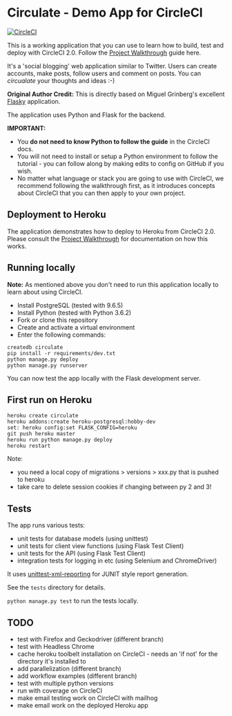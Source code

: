 # Circulate - Demo App for CircleCI

[![CircleCI](https://circleci.com/gh/keybits/circulate.svg?style=svg&circle-token=73c3707a68357dbe9a2cab42145291ce1840133d)](https://circleci.com/gh/keybits/circulate)

This is a working application that you can use to learn how to build, test and deploy with CircleCI 2.0. Follow the [Project Walkthrough](https://circleci.com/docs/2.0/project-walkthrough/) guide here.

It's a 'social blogging' web application similar to Twitter. Users can create accounts, make posts, follow users and comment on posts. You can *circualate* your thoughts and ideas :-)

**Original Author Credit:** This is directly based on Miguel Grinberg's excellent [Flasky](https://github.com/miguelgrinberg/flasky) application.

The application uses Python and Flask for the backend.

**IMPORTANT:**

- You **do not need to know Python to follow the guide** in the CircleCI docs.
- You will not need to install or setup a Python environment to follow the tutorial - you can follow along by making edits to config on GitHub if you wish.
- No matter what language or stack you are going to use with CircleCI, we recommend following the walkthrough first, as it introduces concepts about CircleCI that you can then apply to your own project.

## Deployment to Heroku

The application demonstrates how to deploy to Heroku from CircleCI 2.0. Please consult the [Project Walkthrough](https://circleci.com/docs/2.0/project-walkthrough/) for documentation on how this works.

## Running locally

**Note:** As mentioned above you don't need to run this application locally to learn about using CircleCI.

- Install PostgreSQL (tested with 9.6.5)
- Install Python (tested with Python 3.6.2)
- Fork or clone this repository
- Create and activate a virtual environment
- Enter the following commands:

```
createdb circulate
pip install -r requirements/dev.txt
python manage.py deploy
python manage.py runserver
```

You can now test the app locally with the Flask development server.

## First run on Heroku

```
heroku create circulate
heroku addons:create heroku-postgresql:hobby-dev
set: heroku config:set FLASK_CONFIG=heroku
git push heroku master
heroku run python manage.py deploy
heroku restart
```

Note: 

- you need a local copy of migrations > versions > xxx.py that is pushed to heroku
- take care to delete session cookies if changing between py 2 and 3!

## Tests

The app runs various tests:

- unit tests for database models (using unittest)
- unit tests for client view functions (using Flask Test Client)
- unit tests for the API (using Flask Test Client)
- integration tests for logging in etc (using Selenium and ChromeDriver)

It uses [unittest-xml-reporting](https://github.com/xmlrunner/unittest-xml-reporting) for JUNIT style report generation.

See the `tests` directory for details.

`python manage.py test` to run the tests locally.


## TODO

- test with Firefox and Geckodriver (different branch)
- test with Headless Chrome
- cache heroku toolbelt installation on CircleCI - needs an 'if not' for the directory it's installed to
- add parallelization (different branch)
- add workflow examples (different branch)
- test with multiple python versions
- run with coverage on CircleCI
- make email testing work on CircleCI with mailhog
- make email work on the deployed Heroku app
